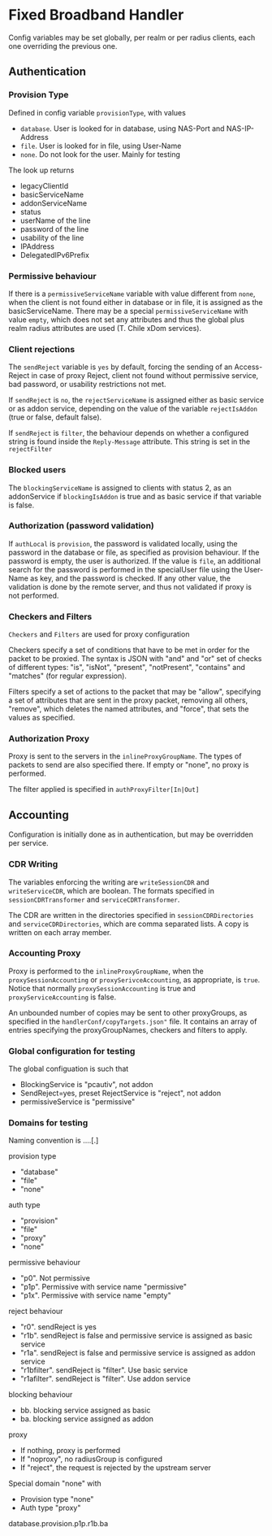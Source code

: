 # Fixed Broadband Handler

Config variables may be set globally, per realm or per radius clients, each one overriding the previous one.

## Authentication

### Provision Type

Defined in config variable `provisionType`, with values
* `database`. User is looked for in database, using NAS-Port and NAS-IP-Address
* `file`. User is looked for in file, using User-Name
* `none`. Do not look for the user. Mainly for testing

The look up returns
* legacyClientId
* basicServiceName
* addonServiceName
* status
* userName of the line
* password of the line
* usability of the line
* IPAddress
* DelegatedIPv6Prefix

### Permissive behaviour

If there is a `permissiveServiceName` variable with value different from `none`, when the client is not found either in database
or in file, it is assigned as the basicServiceName. There may be a special `permissiveServiceName` with value `empty`, which does not
set any attributes and thus the global plus realm radius attributes are used (T. Chile xDom services).

### Client rejections

The `sendReject` variable is `yes` by default, forcing the sending of an Access-Reject in case of proxy Reject, client not found
without permissive service, bad password, or usability restrictions not met.

If `sendReject` is `no`, the `rejectServiceName` is assigned either as basic service or as addon service, depending on the value
of the variable `rejectIsAddon` (true or false, default false).

If `sendReject` is `filter`, the behaviour depends on whether a configured string is found inside the `Reply-Message` attribute.
This string is set in the `rejectFilter`

### Blocked users

The `blockingServiceName` is assigned to clients with status 2, as an addonService if `blockingIsAddon` is true and as basic service
if that variable is false.

### Authorization (password validation) 

If `authLocal` is `provision`, the password is validated locally, using the password in the database or file, as specified as
provision behaviour. If the password is empty, the user is authorized. If the value is `file`, an additional
search for the password is performed in the specialUser file using the User-Name as key, and the password is
checked. If any other value, the validation is done by the remote server, and thus not validated if proxy is not performed.

### Checkers and Filters

`Checkers` and `Filters` are used for proxy configuration

Checkers specify a set of conditions that have to be met in order for the packet to be proxied. The syntax is JSON
with "and" and "or" set of checks of different types: "is", "isNot", "present", "notPresent", "contains" and 
"matches" (for regular expression).

Filters specify a set of actions to the packet that may be "allow", specifying a set of attributes that are
sent in the proxy packet, removing all others, "remove", which deletes the named attributes, and "force", that
sets the values as specified.

### Authorization Proxy

Proxy is sent to the servers in the `inlineProxyGroupName`. The types of packets to send are also specified there. If empty
or "none", no proxy is performed.

The filter applied is specified in `authProxyFilter[In|Out]`

## Accounting

Configuration is initially done as in authentication, but may be overridden per service.


### CDR Writing
The variables enforcing the writing are `writeSessionCDR` and `writeServiceCDR`, which are boolean. The formats specified
in `sessionCDRTransformer` and `serviceCDRTransformer`.

The CDR are written in the directories specified in `sessionCDRDirectories` and `serviceCDRDirectories`, which are
comma separated lists. A copy is written on each array member.

### Accounting Proxy

Proxy is performed to the `inlineProxyGroupName`, when the `proxySessionAccounting` or `proxySerivceAccounting`, as 
appropriate, is `true`. Notice that normally `proxySessionAccounting` is true and `proxyServiceAccounting` is false.

An unbounded number of copies may be sent to other proxyGroups, as specified in the `handlerConf/copyTargets.json"`
file. It contains an array of entries specifying the proxyGroupNames, checkers and filters to apply.


### Global configuration for testing
The global configuation is such that
* BlockingService is "pcautiv", not addon
* SendReject=yes, preset RejectService is "reject", not addon
* permissiveService is "permissive"

### Domains for testing

Naming convention is <provision type>.<auth type>.<permissive behaviour>.<reject behaviour>.<blocking behaviour>[.<proxy>]

provision type
* "database"
* "file"
* "none"

auth type
* "provision"
* "file"
* "proxy"
* "none"

permissive behaviour
* "p0". Not permissive
* "p1p". Permissive with service name "permissive"
* "p1x". Permissive with service name "empty"

reject behaviour
* "r0". sendReject is yes
* "r1b". sendReject is false and permissive service is assigned as basic service
* "r1a". sendReject is false and permissive service is assigned as addon service
* "r1bfilter". sendReject is "filter". Use basic service
* "r1afilter". sendReject is "filter". Use addon service

blocking behaviour
* bb. blocking service assigned as basic
* ba. blocking service assigned as addon

proxy
* If nothing, proxy is performed
* If "noproxy", no radiusGroup is configured
* If "reject", the request is rejected by the upstream server



Special domain "none" with
* Provision type "none"
* Auth type "proxy"


database.provision.p1p.r1b.ba



